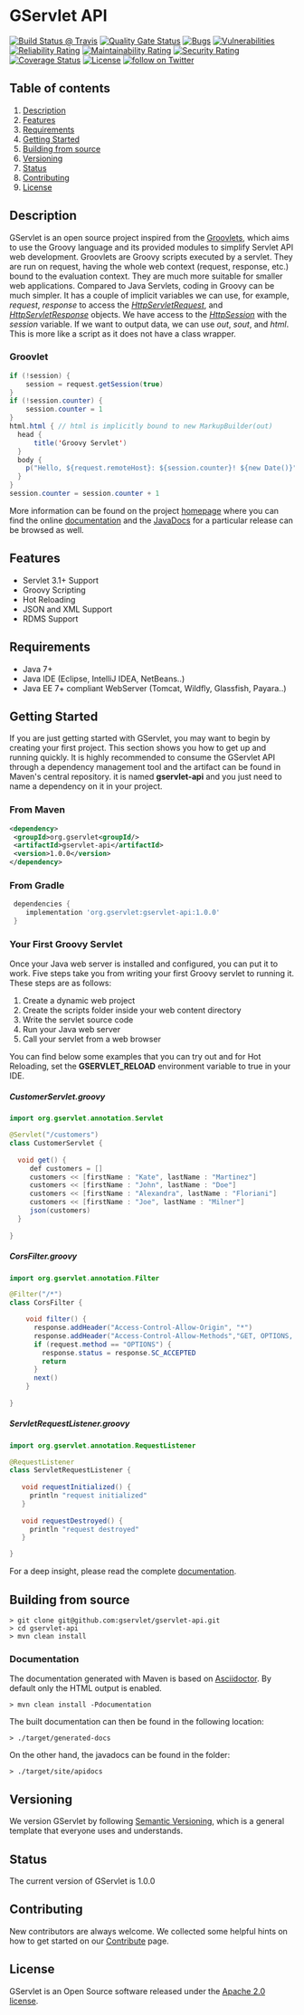 # GServlet API

[![Build Status @ Travis](https://api.travis-ci.com/GServlet/gservlet-api.png?branch=master)](https://travis-ci.com/GServlet/gservlet-api)
[![Quality Gate Status](https://sonarcloud.io/api/project_badges/measure?project=GServlet_gservlet-api&metric=alert_status)](https://sonarcloud.io/dashboard?id=GServlet_gservlet-api)
[![Bugs](https://sonarcloud.io/api/project_badges/measure?project=GServlet_gservlet-api&metric=bugs)](https://sonarcloud.io/dashboard?id=GServlet_gservlet-api)
[![Vulnerabilities](https://sonarcloud.io/api/project_badges/measure?project=GServlet_gservlet-api&metric=vulnerabilities)](https://sonarcloud.io/dashboard?id=GServlet_gservlet-api)
[![Reliability Rating](https://sonarcloud.io/api/project_badges/measure?project=GServlet_gservlet-api&metric=reliability_rating)](https://sonarcloud.io/dashboard?id=GServlet_gservlet-api)
[![Maintainability Rating](https://sonarcloud.io/api/project_badges/measure?project=GServlet_gservlet-api&metric=sqale_rating)](https://sonarcloud.io/dashboard?id=GServlet_gservlet-api)
[![Security Rating](https://sonarcloud.io/api/project_badges/measure?project=GServlet_gservlet-api&metric=security_rating)](https://sonarcloud.io/dashboard?id=GServlet_gservlet-api)
[![Coverage Status](https://coveralls.io/repos/github/GServlet/gservlet-api/badge.png?branch=master)](https://coveralls.io/github/GServlet/gservlet-api?branch=master)
[![License](http://img.shields.io/:license-apache-blue.png)](http://www.apache.org/licenses/LICENSE-2.0.html)
[![follow on Twitter](https://img.shields.io/twitter/follow/gservlet?style=social)](https://twitter.com/intent/follow?screen_name=gservlet)

## Table of contents
1. [Description](#description)
1. [Features](#features)
1. [Requirements](#requirements)
1. [Getting Started](#getting-started)
1. [Building from source](#building-from-source)
1. [Versioning](#versioning)
1. [Status](#status)
1. [Contributing](#contributing)
1. [License](#license)

## Description

GServlet is an open source project inspired from the [Groovlets](http://docs.groovy-lang.org/latest/html/documentation/servlet-userguide.html), which aims to use the Groovy language and its provided modules to simplify Servlet API web development.
Groovlets are Groovy scripts executed by a servlet. They are run on request, having the whole web context (request, response, etc.) bound to the evaluation context. They are much more suitable for smaller web applications. 
Compared to Java Servlets, coding in Groovy can be much simpler. It has a couple of implicit variables we can use, for example, _request_, _response_ to access the [_HttpServletRequest_](https://javaee.github.io/javaee-spec/javadocs/javax/servlet/http/HttpServletRequest.html), and [_HttpServletResponse_](https://javaee.github.io/javaee-spec/javadocs/javax/servlet/http/HttpServletResponse.html) objects. We have access to the [_HttpSession_](https://javaee.github.io/javaee-spec/javadocs/javax/servlet/http/HttpSession.html) with the _session_ variable. 
If we want to output data, we can use _out_, _sout_, and _html_. This is more like a script as it does not have a class wrapper.

### Groovlet 

```java
if (!session) {
    session = request.getSession(true)
}
if (!session.counter) {
    session.counter = 1
}
html.html { // html is implicitly bound to new MarkupBuilder(out)
  head {
      title('Groovy Servlet')
  }
  body {
    p("Hello, ${request.remoteHost}: ${session.counter}! ${new Date()}")
  }
}
session.counter = session.counter + 1
```

More information can be found on the project [homepage](https://gservlet.org) where you can find the online [documentation](https://gservlet.org/documentation) and the [JavaDocs](https://gservlet.org/javadocs/1.0) for a particular release can be browsed as well.

## Features

* Servlet 3.1+ Support
* Groovy Scripting
* Hot Reloading
* JSON and XML Support
* RDMS Support

## Requirements

* Java 7+
* Java IDE (Eclipse, IntelliJ IDEA, NetBeans..)
* Java EE 7+ compliant WebServer (Tomcat, Wildfly, Glassfish, Payara..)

## Getting Started

If you are just getting started with GServlet, you may want to begin by creating your first project. This section shows you how to get up and running quickly. It is highly recommended to consume the GServlet API through a dependency management tool and the artifact can be found in Maven's central repository. it is named **gservlet-api** and you just need to name a dependency on it in your project.

### From Maven

```xml
<dependency>
 <groupId>org.gservlet<groupId/>
 <artifactId>gservlet-api</artifactId>
 <version>1.0.0</version>
</dependency>
```

### From Gradle

```groovy
 dependencies {
    implementation 'org.gservlet:gservlet-api:1.0.0'
 }
```

### Your First Groovy Servlet

Once your Java web server is installed and configured, you can put it to work. Five steps take you from writing your first Groovy servlet to running it. These steps are as follows:

1. Create a dynamic web project
2. Create the scripts folder inside your web content directory
3. Write the servlet source code
4. Run your Java web server
5. Call your servlet from a web browser


You can find below some examples that you can try out and for Hot Reloading, set the **GSERVLET_RELOAD** environment variable to true in your IDE.

##### CustomerServlet.groovy

```java
import org.gservlet.annotation.Servlet

@Servlet("/customers")
class CustomerServlet {
	
  void get() {
     def customers = []
     customers << [firstName : "Kate", lastName : "Martinez"]
     customers << [firstName : "John", lastName : "Doe"]
     customers << [firstName : "Alexandra", lastName : "Floriani"]
     customers << [firstName : "Joe", lastName : "Milner"]
     json(customers)
  }
	
}
```

##### CorsFilter.groovy 

```java
import org.gservlet.annotation.Filter

@Filter("/*")
class CorsFilter {

    void filter() {
      response.addHeader("Access-Control-Allow-Origin", "*")
      response.addHeader("Access-Control-Allow-Methods","GET, OPTIONS, HEAD, PUT, POST, DELETE")
      if (request.method == "OPTIONS") {
        response.status = response.SC_ACCEPTED
        return
      }
      next()
    }
    
}
```

##### ServletRequestListener.groovy 

```java
import org.gservlet.annotation.RequestListener

@RequestListener
class ServletRequestListener {
	
   void requestInitialized() {
     println "request initialized"
   }
	
   void requestDestroyed() {
     println "request destroyed"
   }

}
```

For a deep insight, please read the complete [documentation](https://gservlet.org/documentation).

## Building from source

    > git clone git@github.com:gservlet/gservlet-api.git
    > cd gservlet-api
    > mvn clean install

### Documentation

The documentation generated with Maven is based on [Asciidoctor](http://asciidoctor.org/). By default only the HTML output is enabled.

    > mvn clean install -Pdocumentation

The built documentation can then be found in the following location:
  
    > ./target/generated-docs
    
On the other hand, the javadocs can be found in the folder:

    > ./target/site/apidocs    

## Versioning

We version GServlet by following [Semantic Versioning](https://semver.org), which is a general template that everyone uses and understands.

## Status

The current version of GServlet is 1.0.0

## Contributing

New contributors are always welcome. We collected some helpful hints on how to get started on our [Contribute](https://gservlet.org/contribute) page.

## License

GServlet is an Open Source software released under the [Apache 2.0 license](http://www.apache.org/licenses/LICENSE-2.0.html).